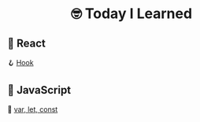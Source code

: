 <div align='center'>
  <h1>🤓 Today I Learned</h1>
</div>

## 💙 React
🪝 [Hook](https://github.com/sizxero/TIL/blob/main/%F0%9F%92%99%20React/%5BReact%5D%20Hook.md)

## 💛 JavaScript
🌼 [var, let, const](https://github.com/sizxero/TIL/blob/main/%F0%9F%92%9B%20JavaScript/%5BJavaScript%5D%20var%2C%20let%2C%20const.md)
